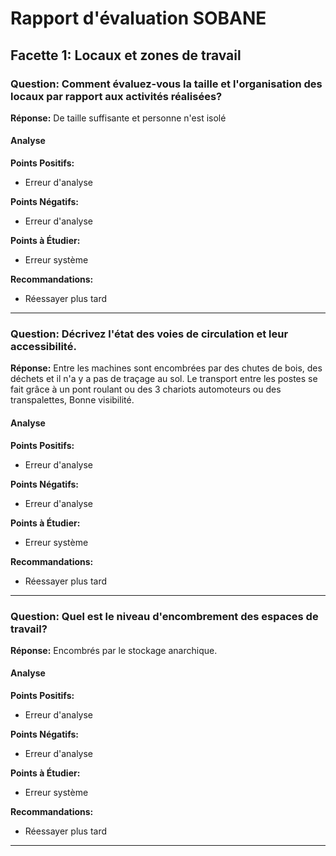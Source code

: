 # Rapport d'évaluation SOBANE

## Facette 1: Locaux et zones de travail

### Question: Comment évaluez-vous la taille et l'organisation des locaux par rapport aux activités réalisées?

**Réponse:** De taille suffisante et personne n'est isolé

#### Analyse

**Points Positifs:**
- Erreur d'analyse

**Points Négatifs:**
- Erreur d'analyse

**Points à Étudier:**
- Erreur système

**Recommandations:**
- Réessayer plus tard

---

### Question: Décrivez l'état des voies de circulation et leur accessibilité.

**Réponse:** Entre les machines sont encombrées par des chutes de bois,
des déchets et il n'a y a pas de traçage au sol.
Le transport entre les postes se fait grâce à un pont
roulant ou des 3 chariots automoteurs ou des
transpalettes, Bonne visibilité.

#### Analyse

**Points Positifs:**
- Erreur d'analyse

**Points Négatifs:**
- Erreur d'analyse

**Points à Étudier:**
- Erreur système

**Recommandations:**
- Réessayer plus tard

---

### Question: Quel est le niveau d'encombrement des espaces de travail?

**Réponse:** Encombrés par le stockage anarchique.

#### Analyse

**Points Positifs:**
- Erreur d'analyse

**Points Négatifs:**
- Erreur d'analyse

**Points à Étudier:**
- Erreur système

**Recommandations:**
- Réessayer plus tard

---

